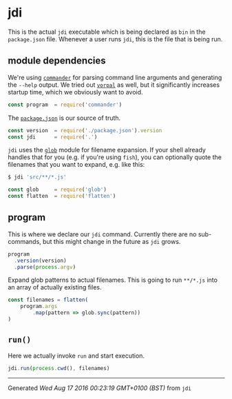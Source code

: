 # jdi
This is the actual `jdi` executable which is being declared as `bin` in the
`package.json` file. Whenever a user runs `jdi`, this is the file that is
being run.
## module dependencies
We're using [`commander`](https://www.npmjs.com/package/commander) for
parsing command line arguments and generating the `--help` output. We tried
out [`vorpal`](https://www.npmjs.com/package/vorpal) as well, but it
significantly increases startup time, which we obviously want to avoid.
```js
const program  = require('commander')
```
The [`package.json`](./package.json) is our source of truth.
```js
const version  = require('./package.json').version
const jdi      = require('.')
```
`jdi` uses the [`glob`](https://www.npmjs.com/package/glob) module for
filename expansion. If your shell already handles that for you (e.g. if
you're using `fish`), you can optionally quote the filenames that you want to
expand, e.g. like this:
```sh
$ jdi 'src/**/*.js'
```
```js
const glob     = require('glob')
const flatten  = require('flatten')

```
## program
This is where we declare our `jdi` command. Currently there are no
sub-commands, but this might change in the future as `jdi` grows.
```js
program
  .version(version)
  .parse(process.argv)

```
Expand glob patterns to actual filenames. This is going to run `**/*.js` into
an array of actually existing files.
```js
const filenames = flatten(
	program.args
		.map(pattern => glob.sync(pattern))
)

```
## `run()`
Here we actually invoke `run` and start execution.
```js
jdi.run(process.cwd(), filenames)

```
------------------------
Generated _Wed Aug 17 2016 00:23:19 GMT+0100 (BST)_ from `jdi`
